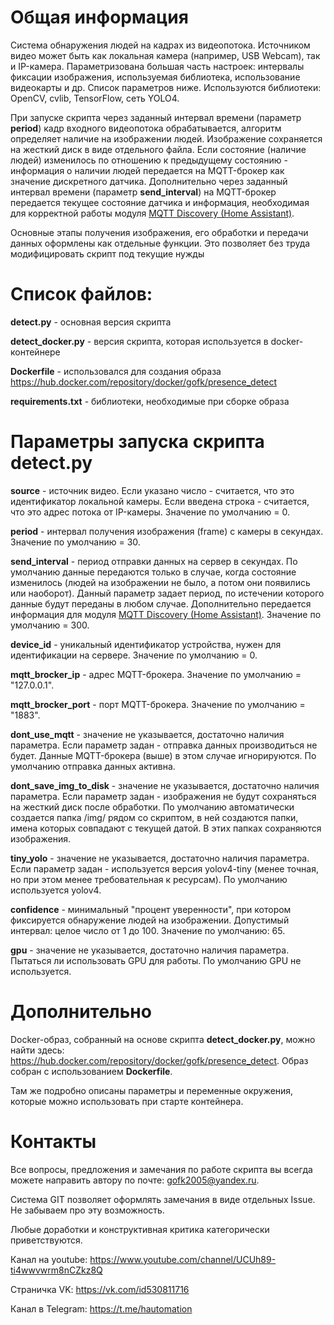 # Общая информация

Система обнаружения людей на кадрах из видеопотока. Источником видео может быть как локальная камера (например, USB Webcam), так и IP-камера.
Параметризована большая часть настроек: интервалы фиксации изображения, используемая библиотека, использование видеокарты и др. Список параметров ниже.
Используются библиотеки: OpenCV, cvlib, TensorFlow, сеть YOLO4.

При запуске скрипта через заданный интервал времени (параметр **period**) кадр входного видеопотока обрабатывается, алгоритм определяет наличие на изображении людей. Изображение сохраняется на жесткий диск в виде отдельного файла. Если состояние (наличие людей) изменилось по отношению к предыдущему состоянию - информация о наличии людей передается на MQTT-брокер как значение дискретного датчика.
Дополнительно через заданный интервал времени (параметр **send_interval**) на MQTT-брокер передается текущее состояние датчика и информация, необходимая для корректной работы модуля [MQTT Discovery (Home Assistant)](https://www.home-assistant.io/docs/mqtt/discovery/).

Основные этапы получения изображения, его обработки и передачи данных оформлены как отдельные функции. Это позволяет без труда модифицировать скрипт под текущие нужды

# Список файлов:

**detect.py** - основная версия скрипта

**detect_docker.py** - версия скрипта, которая используется в docker-контейнере

**Dockerfile** - использовался для создания образа https://hub.docker.com/repository/docker/gofk/presence_detect

**requirements.txt** - библиотеки, необходимые при сборке образа

# Параметры запуска скрипта **detect.py**

**source** - источник видео. Если указано число - считается, что это идентификатор локальной камеры. Если введена строка - считается, что это адрес потока от IP-камеры. Значение по умолчанию = 0.

**period** - интервал получения изображения (frame) с камеры в секундах. Значение по умолчанию = 30.

**send_interval** - период отправки данных на сервер в секундах. По умолчанию данные передаются только в случае, когда состояние изменилось (людей на изображении не было, а потом они появились или наоборот). Данный параметр задает период, по истечении которого данные будут переданы в любом случае. Дополнительно передается информация для модуля [MQTT Discovery (Home Assistant)](https://www.home-assistant.io/docs/mqtt/discovery/). Значение по умолчанию = 300.

**device_id** - уникальный идентификатор устройства, нужен для идентификации на сервере. Значение по умолчанию = 0.

**mqtt_brocker_ip** - адрес MQTT-брокера. Значение по умолчанию = "127.0.0.1".

**mqtt_brocker_port** - порт MQTT-брокера. Значение по умолчанию = "1883".

**dont_use_mqtt** - значение не указывается, достаточно наличия параметра. Если параметр задан - отправка данных производиться не будет. Данные MQTT-брокера (выше) в этом случае игнорируются. По умолчанию отправка данных активна.

**dont_save_img_to_disk** - значение не указывается, достаточно наличия параметра. Если параметр задан - изображения не будут сохраняться на жесткий диск после обработки. По умолчанию автоматически создается папка /img/ рядом со скриптом, в ней создаются папки, имена которых совпадают с текущей датой. В этих папках сохраняются изображения.

**tiny_yolo** - значение не указывается, достаточно наличия параметра. Если параметр задан - используется версия yolov4-tiny (менее точная, но при этом менее требовательная к ресурсам). По умолчанию используется yolov4.

**confidence** - минимальный "процент уверенности", при котором фиксируется обнаружение людей на изображении. Допустимый интервал: целое число от 1 до 100. Значение по умолчанию: 65.

**gpu** - значение не указывается, достаточно наличия параметра. Пытаться ли использовать GPU для работы. По умолчанию GPU не используется.

# Дополнительно

Docker-образ, собранный на основе скрипта **detect_docker.py**, можно найти здесь: https://hub.docker.com/repository/docker/gofk/presence_detect. Образ собран с использованием **Dockerfile**.

Там же подробно описаны параметры и переменные окружения, которые можно использовать при старте контейнера.

# Контакты

Все вопросы, предложения и замечания по работе скрипта вы всегда можете направить автору по почте: gofk2005@yandex.ru.

Система GIT позволяет оформлять замечания в виде отдельных Issue. Не забываем про эту возможность.

Любые доработки и конструктивная критика категорически приветствуются. 

Канал на youtube: https://www.youtube.com/channel/UCUh89-ti4wwvwrm8nCZkz8Q

Страничка VK: https://vk.com/id530811716

Канал в Telegram: https://t.me/hautomation
